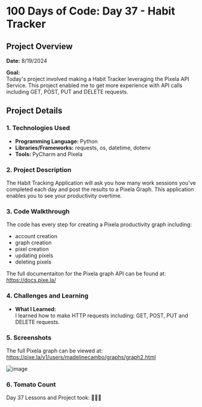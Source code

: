 # 100 Days of Code: Day 37 - Habit Tracker

## Project Overview
**Date:** 8/19/2024

**Goal:**  
Today's project involved making a Habit Tracker leveraging the Pixela API Service. This project enabled me to get more experience with API calls including GET, POST, PUT and DELETE requests. 
## Project Details
### 1. Technologies Used
- **Programming Language:** Python
- **Libraries/Frameworks:** requests, os, datetime, dotenv
- **Tools:** PyCharm and Pixela

### 2. Project Description

The Habit Tracking Application will ask you how many work sessions you've completed each day and post the results to a Pixela Graph. This application enables you to see your productivity overtime.


### 3. Code Walkthrough
The code has every step for creating a Pixela productivity graph including:
- account creation
- graph creation
- pixel creation
- updating pixels
- deleting pixels

The full documentaiton for the Pixela graph API can be found at: https://docs.pixe.la/ 

### 4. Challenges and Learning

- **What I Learned:**  
  I learned how to make HTTP requests including: GET, POST, PUT and DELETE requests.



### 5. Screenshots 
The full Pixela graph can be viewed at: https://pixe.la/v1/users/madelinecambo/graphs/graph2.html

![image](https://github.com/user-attachments/assets/9408440a-dbb1-4309-9838-150cbccb27a0)


### 6. Tomato Count

Day 37 Lessons and Project took: 🍅🍅🍅
